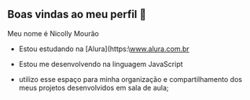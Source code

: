 ## Boas vindas ao meu perfil 💙

Meu nome é Nicolly Mourão

- Estou estudando na [Alura](https:\\www.alura.com.br

- Estou me desenvolvendo na linguagem JavaScript

- utilizo esse espaço para minha organização e compartilhamento dos meus projetos desenvolvidos em sala de aula;

